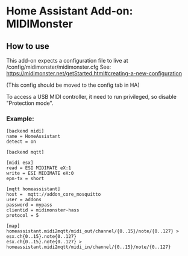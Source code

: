# Home Assistant Add-on: MIDIMonster

## How to use

This add-on expects a configuration file to live at /config/midimonster/midimonster.cfg
See: https://midimonster.net/getStarted.html#creating-a-new-configuration

(This config should be moved to the config tab in HA)

To access a USB MIDI controller, it need to run privileged, so disable "Protection mode".

### Example:
```
[backend midi]
name = HomeAssistant
detect = on

[backend mqtt]

[midi esx]
read = ESI MIDIMATE eX:1
write = ESI MIDIMATE eX:0
epn-tx = short

[mqtt homeassistant]
host =	mqtt://addon_core_mosquitto
user = addons
password = mypass
clientid = midimonster-hass
protocol = 5

[map]
homeassistant.midi2mqtt/midi_out/channel/{0..15}/note/{0..127} > esx.ch{0..15}.note{0..127}
esx.ch{0..15}.note{0..127} > homeassistant.midi2mqtt/midi_in/channel/{0..15}/note/{0..127}
```
